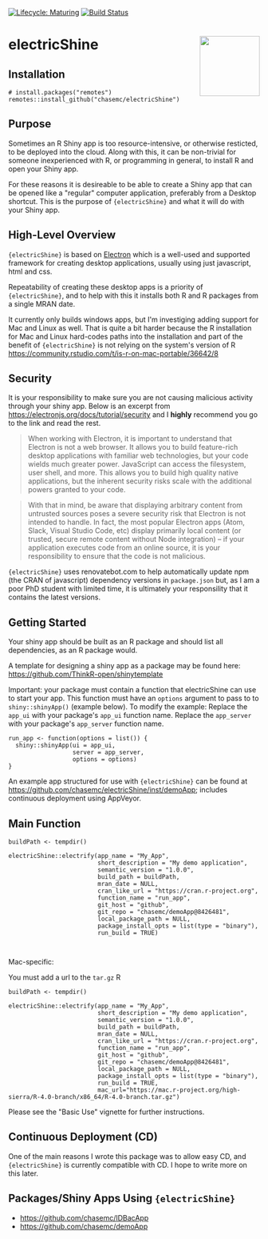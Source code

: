 [![Lifecycle:
Maturing](https://img.shields.io/badge/lifecycle-maturing-blue.svg)](https://www.tidyverse.org/lifecycle/#maturing)
[![Build Status](https://dev.azure.com/chasec288/electricShine/_apis/build/status/chasemc.electricShine?branchName=master)](https://dev.azure.com/chasec288/electricShine/_build/latest?definitionId=4&branchName=master)

# electricShine  <img src="man/figures/logo.png" align="right" alt="" width="120" />

## Installation
```
# install.packages("remotes")
remotes::install_github("chasemc/electricShine")
```

## Purpose

Sometimes an R Shiny app is too resource-intensive, or otherwise resticted, to be deployed into the cloud. Along with this, it can be non-trivial for someone inexperienced with R, or programming in general, to install R and open your Shiny app. 

For these reasons it is desireable to be able to create a Shiny app that can be opened like a "regular" computer application, preferably from a Desktop shortcut. This is the purpose of  `{electricShine}` and what it will do with your Shiny app.


## High-Level Overview

`{electricShine}` is based on [Electron](https://electronjs.org) which is a well-used and supported framework for creating desktop applications, usually using just javascript, html and css.

Repeatability of creating these desktop apps is a priority of `{electricShine}`, and to help with this it installs both R and R packages from a single MRAN date.

It currently only builds windows apps, but I'm investiging adding support for Mac and Linux as well. That is quite a bit harder because the R installation for Mac and Linux hard-codes paths into the installation and part of the benefit of `{electricShine}` is not relying on the system's version of R https://community.rstudio.com/t/is-r-on-mac-portable/36642/8 


## Security

It is your responsibility to make sure you are not causing malicious activity through your shiny app.
Below is an excerpt from https://electronjs.org/docs/tutorial/security and I **highly** recommend you go to the link and read the rest.



>When working with Electron, it is important to understand that Electron is not a web browser. It allows you to build feature-rich desktop applications with familiar web technologies, but your code wields much greater power. JavaScript can access the filesystem, user shell, and more. This allows you to build high quality native applications, but the inherent security risks scale with the additional powers granted to your code.

>With that in mind, be aware that displaying arbitrary content from untrusted sources poses a severe security risk that Electron is not intended to handle. In fact, the most popular Electron apps (Atom, Slack, Visual Studio Code, etc) display primarily local content (or trusted, secure remote content without Node integration) – if your application executes code from an online source, it is your responsibility to ensure that the code is not malicious.



`{electricShine}` uses renovatebot.com to help automatically update npm (the CRAN of javascript) dependency versions in `package.json` but, as I am a poor PhD student with limited time, it is ultimately your responsility that it contains the latest versions.



## Getting Started

Your shiny app should be built as an R package and should list all dependencies, as an R package would. 

A template for designing a shiny app as a package may be found here: https://github.com/ThinkR-open/shinytemplate


Important: your package must contain a function that electricShine can use to start your app.
This function must have an `options` argument to pass to to `shiny::shinyApp()` (example below).
To modify the example: Replace the `app_ui` with your package's `app_ui` function name. Replace the  `app_server` with your package's `app_server` function name. 


```{r}
run_app <- function(options = list()) {
  shiny::shinyApp(ui = app_ui,
                  server = app_server,
                  options = options) 
}

```


An example app structured for use with `{electricShine}` can be found at https://github.com/chasemc/electricShine/inst/demoApp; includes continuous deployment using AppVeyor.


## Main Function

```{r}
buildPath <- tempdir()

electricShine::electrify(app_name = "My_App",
                         short_description = "My demo application",
                         semantic_version = "1.0.0",
                         build_path = buildPath,
                         mran_date = NULL,
                         cran_like_url = "https://cran.r-project.org",
                         function_name = "run_app",
                         git_host = "github",
                         git_repo = "chasemc/demoApp@8426481",
                         local_package_path = NULL,
                         package_install_opts = list(type = "binary"),
                         run_build = TRUE)
                         
                      
```

Mac-specific:

You must add a url to the `tar.gz` R 

```{r}
buildPath <- tempdir()

electricShine::electrify(app_name = "My_App",
                         short_description = "My demo application",
                         semantic_version = "1.0.0",
                         build_path = buildPath,
                         mran_date = NULL,
                         cran_like_url = "https://cran.r-project.org",
                         function_name = "run_app",
                         git_host = "github",
                         git_repo = "chasemc/demoApp@8426481",
                         local_package_path = NULL,
                         package_install_opts = list(type = "binary"),
                         run_build = TRUE,
                         mac_url="https://mac.r-project.org/high-sierra/R-4.0-branch/x86_64/R-4.0-branch.tar.gz")

```

Please see the "Basic Use" vignette for further instructions.


## Continuous Deployment (CD)

One of the main reasons I wrote this package was to allow easy CD, and `{electricShine}` is currently compatible with CD. I hope to write more on this later.



## Packages/Shiny Apps Using `{electricShine}`

- https://github.com/chasemc/IDBacApp
- https://github.com/chasemc/demoApp

